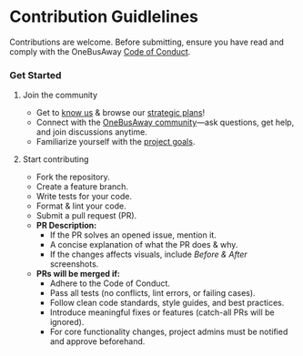 # Contribution Guidlelines

Contributions are welcome. Before submitting, ensure you have read and comply with the OneBusAway [Code of Conduct](https://github.com/OneBusAway/onebusaway/blob/master/CODE_OF_CONDUCT.md).

### Get Started

1. Join the community  
    - Get to [know us](https://opentransitsoftwarefoundation.org/overview/) & browse our [strategic plans](https://opentransitsoftwarefoundation.org/overview/vision/)!
    - Connect with the [OneBusAway community](https://opentransitsoftwarefoundation.org/join-our-slack/)—ask questions, get help, and join discussions anytime.
    - Familiarize yourself with the [project goals]().

2. Start contributing
    - Fork the repository.
    - Create a feature branch.
    - Write tests for your code.
    - Format & lint your code.
    - Submit a pull request (PR).
    * **PR Description:**
        - If the PR solves an opened issue, mention it.
        - A concise explanation of what the PR does & why.
        - If the changes affects visuals, include *Before & After* screenshots.
    * **PRs will be merged if:**
        - Adhere to the Code of Conduct.
        - Pass all tests (no conflicts, lint errors, or failing cases).
        - Follow clean code standards, style guides, and best practices.
        - Introduce meaningful fixes or features (catch-all PRs will be ignored).
        - For core functionality changes, project admins must be notified and approve beforehand.
